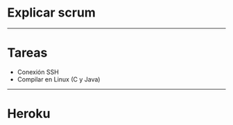 # Explicar scrum

-------------------

# Tareas
- Conexión SSH
- Compilar en Linux (C y Java)

-------------------

# Heroku
